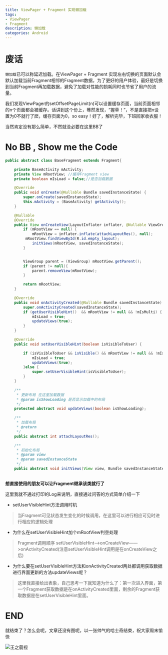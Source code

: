 ```yaml
---
title: ViewPager + Fragment 实现懒加载
tags: 
- ViewPager
- Fragment
description: 懒加载
categories: Android
---
```

# 废话
`懒加载`已可以称延迟加载。在ViewPager + Fragment 实现左右切换的页面默认会默认加载当前Fragment相邻的Fragment数据，为了更好的用户体验，最好是切换到当前Fragment再加载数据，避免了加载对性能的损耗同时也节省了用户的流量。


我们发现ViewPager的setOffsetPageLimit(n)可以设置缓存页面，当前页面相邻的n个页面都会被缓存。话讲到这个份上，蓦然发现，“握草！”，不是直接把n设置为0不就行了麽，缓存页面为0，so easy！好了，解析完毕，下班回家收衣服！

当然肯定没有那么简单，不然就没必要在这里BB了

# No BB , Show me the Code

```java
public abstract class BaseFragment extends Fragment{

    private BaseActivity mActivity;
    private View mRootView; //缓存Fragment view
    private boolean mIsLoad = false;//是否加载数据

    @Override
    public void onCreate(@Nullable Bundle savedInstanceState) {
        super.onCreate(savedInstanceState);
        this.mActivity = (BaseActivity) getActivity();
    }

    @Nullable
    @Override
    public View onCreateView(LayoutInflater inflater, @Nullable ViewGroup container, @Nullable Bundle savedInstanceState) {
        if (mRootView == null) {
            mRootView = inflater.inflate(attachLayoutRes(), null);
         mRootView.findViewById(R.id.empty_layout);
            initViews(mRootView, savedInstanceState);
        }


        ViewGroup parent = (ViewGroup) mRootView.getParent();
        if (parent != null){
            parent.removeView(mRootView);
        }

        return mRootView;
    }

    @Override
    public void onActivityCreated(@Nullable Bundle savedInstanceState) {
        super.onActivityCreated(savedInstanceState);
        if (getUserVisibleHint()  && mRootView != null && !mIsMulti) {
            mIsLoad = true;
            updateViews(true);
        }
    }

    @Override
    public void setUserVisibleHint(boolean isVisibleToUser) {

        if (isVisibleToUser && isVisible() && mRootView != null && !mIsLoad){
            mIsLoad = true;
            updateViews(true);
        }else {
            super.setUserVisibleHint(isVisibleToUser);
        }
    }

    /**
     * 更新布局 在这里加载数据
     * @param isShowLoading 是否显示加载中的布局
     */
    protected abstract void updateViews(boolean isShowLoading);

    /**
     * 加载布局
     * @return
     */
    public abstract int attachLayoutRes();

    /**
     * 初始化布局
     * @param view
     * @param savedInstanceState
     */
    public abstract void initViews(View view, Bundle savedInstanceState);
   
```
**想直接使用的朋友可以让Fragment继承该类就行了**

这里我就不通过打印的Log来说明，直接通过问答的方式简单介绍一下

* setUserVisibleHint方法调用时机
 >当Fragment可见状态发生变化的时候调用，在这里可以进行相应可见时进行相应的逻辑处理

* 为什么在setUserVisibleHint加个mRootView判空处理
>Fragment调用顺序 setUserVisibleHint——>onCreateView——>onActivityCreated(注意setUserVisibleHint调用是在onCreateView之后)
* 为什么要在setUserVisibleHint方法和onActivityCreated两处都调用获取数据进行界面更新的方法updateViews呢？
 >这里我直接给出表象，自己思考一下就知道为什么了：第一次进入界面，第一个Fragment获取数据是在onActivityCreated里面，剩余的Fragment获取数据是在setUserVisibleHint里面。

# END
就结束了？怎么会呢，文章还没有图呢，以一张帅气的哈士奇结束，祝大家周末愉快

![王之藐视](http://upload-images.jianshu.io/upload_images/1263922-0b97ca73d2013519.jpeg?imageMogr2/auto-orient/strip%7CimageView2/2/w/1240)
 


